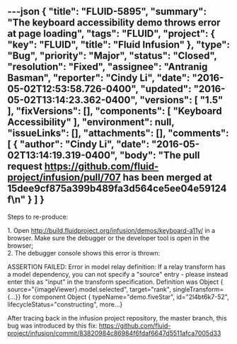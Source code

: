 ---json
{
  "title": "FLUID-5895",
  "summary": "The keyboard accessibility demo throws error at page loading",
  "tags": "FLUID",
  "project": {
    "key": "FLUID",
    "title": "Fluid Infusion"
  },
  "type": "Bug",
  "priority": "Major",
  "status": "Closed",
  "resolution": "Fixed",
  "assignee": "Antranig Basman",
  "reporter": "Cindy Li",
  "date": "2016-05-02T12:53:58.726-0400",
  "updated": "2016-05-02T13:14:23.362-0400",
  "versions": [
    "1.5"
  ],
  "fixVersions": [],
  "components": [
    "Keyboard Accessibility"
  ],
  "environment": null,
  "issueLinks": [],
  "attachments": [],
  "comments": [
    {
      "author": "Cindy Li",
      "date": "2016-05-02T13:14:19.319-0400",
      "body": "The pull request <https://github.com/fluid-project/infusion/pull/707> has been merged at 15dee9cf875a399b489fa3d564ce5ee04e59124f\n"
    }
  ]
}
---
Steps to re-produce:

1\. Open <http://build.fluidproject.org/infusion/demos/keyboard-a11y/> in a browser. Make sure the debugger or the developer tool is open in the browser;\
2\. The debugger console shows this error is thrown:

ASSERTION FAILED: Error in model relay definition: If a relay transform has a model dependency, you can not specify a "source" entry - please instead enter this as "input" in the transform specification. Definition was Object { source="{imageViewer}.model.selected",  target="rank",  singleTransform={...}}  for component Object { typeName="demo.fiveStar",  id="2l4bt6k7-52",  lifecycleStatus="constructing",  more...}

After tracing back in the infusion project repository, the master branch, this bug was introduced by this fix: <https://github.com/fluid-project/infusion/commit/83820984c86984f6fdaf6647d5511afca7005d33>

        
